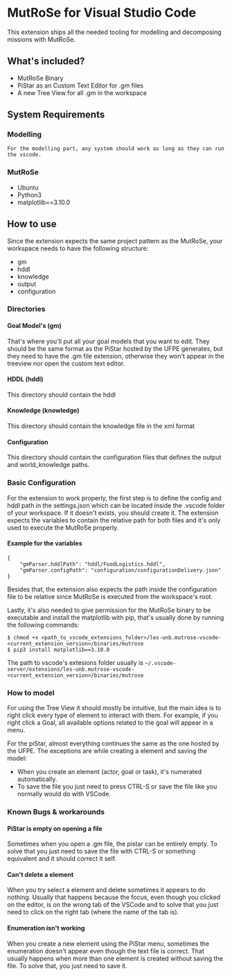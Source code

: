# MutRoSe for Visual Studio Code
This extension ships all the needed tooling for modelling and decomposing missions with MutRoSe.
## What's included?
- MutRoSe Binary
- PiStar as an Custom Text Editor for .gm files
- A new Tree View for all .gm in the workspace

## System Requirements
### Modelling
	For the modelling part, any system should work as long as they can run the vscode.
### MutRoSe
- Ubuntu
- Python3
- matplotlib==3.10.0

## How to use
Since the extension expects the same project pattern as the MutRoSe, your workspace needs to have the following structure:
- gm
- hddl
- knowledge
- output
- configuration
### Directories
#### Goal Model's (gm)
That's where you'll put all your goal models that you want to edit.
They should be the same format as the PiStar hosted by the UFPE generates, but they need to have the .gm file extension, otherwise they won't appear in the treeview nor open the custom text editor.

#### HDDL (hddl)
This directory should contain the hddl

#### Knowledge (knowledge)
This directory should contain the knowledge file in the xml format

#### Configuration 
This directory should contain the configuration files that defines the output and world_knowledge paths.

### Basic Configuration
For the extension to work properly, the first step is to define the config and hddl path in the settings.json which can be located inside the .vscode folder of your workspace. If it doesn't exists, you should create it.
The extension expects the variables to contain the relative path for both files and it's only used to execute the MutRoSe properly.
#### Example for the variables
```
{
	"gmParser.hddlPath": "hddl/FoodLogistics.hddl",
	"gmParser.configPath": "configuration/configurationDelivery.json"
}
```

Besides that, the extension also expects the path inside the configuration file to be relative since MutRoSe is executed from the workspace's root.

Lastly, it's also needed to give permission for the MutRoSe binary to be executable and install the matplotlib with pip, that's usually done by running the following commands:
```
$ chmod +x <path_to_vscode_extensions_folder>/les-unb.mutrose-vscode-<current_extension_version>/binaries/mutrose
$ pip3 install matplotlib==3.10.0
```
The path to vscode's extesions folder usually is `~/.vscode-server/extensions/les-unb.mutrose-vscode-<current_extension_version>/binaries/mutrose`

### How to model
For using the Tree View it should mostly be intuitive, but the main idea is to right click every type of element to interact with them. For example, if you right click a Goal, all available options related to the goal will appear in a menu.

For the piStar, almost everything continues the same as the one hosted by the UFPE. The exceptions are while creating a element and saving the model:
- When you create an element (actor, goal or task), it's numerated automatically.
- To save the file you just need to press CTRL-S or save the file like you normally would do with VSCode.

### Known Bugs & workarounds
#### PiStar is empty on opening a file
Sometimes when you open a .gm file, the pistar can be entirely empty. To solve that you just need to save the file with CTRL-S or something equivalent and it should correct it self.
#### Can't delete a element
When you try select a element and delete sometimes it appears to do nothing. Usually that happens because the focus, even though you clicked on the editor, is on the wrong tab of the VSCode and to solve that you just need to click on the right tab (where the name of the tab is).
#### Enumeration isn't working
When you create a new element using the PiStar menu, sometimes the enumeration doesn't appear even though the text file is correct. That usually happens when more than one element is created without saving the file. To solve that, you just need to save it.